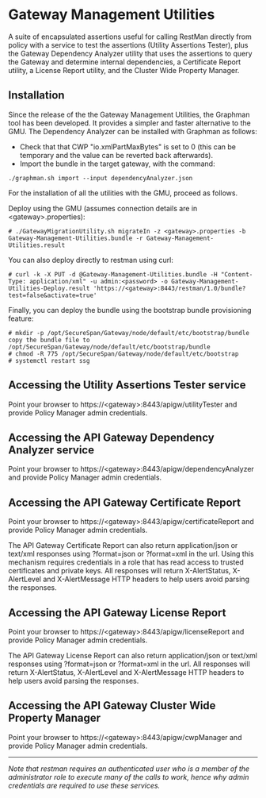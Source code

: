 # Gateway Management Utilities
A suite of encapsulated assertions useful for calling RestMan directly from policy with a service to test the assertions (Utility Assertions Tester), plus the Gateway Dependency Analyzer utility that uses the assertions to query the Gateway and determine internal dependencies, a Certificate Report utility, a License Report utility, and the Cluster Wide Property Manager.

## Installation
Since the release of the the Gateway Management Utilities, the Graphman tool has been developed. It provides a simpler and faster alternative to the GMU. The Dependency Analyzer can be installed with Graphman as follows:
* Check that that CWP "io.xmlPartMaxBytes" is set to 0 (this can be temporary and the value can be reverted back afterwards).
* Import the bundle in the target gateway, with the command:

```./graphman.sh import --input dependencyAnalyzer.json```

For the installation of all the utilities with the GMU, proceed as follows.

Deploy using the GMU (assumes connection details are in &lt;gateway&gt;.properties):

    # ./GatewayMigrationUtility.sh migrateIn -z <gateway>.properties -b Gateway-Management-Utilities.bundle -r Gateway-Management-Utilities.result

You can also deploy directly to restman using curl:

    # curl -k -X PUT -d @Gateway-Management-Utilities.bundle -H "Content-Type: application/xml" -u admin:<password> -o Gateway-Management-Utilities-Deploy.result 'https://<gateway>:8443/restman/1.0/bundle?test=false&activate=true'

Finally, you can deploy the bundle using the bootstrap bundle provisioning feature:

    # mkdir -p /opt/SecureSpan/Gateway/node/default/etc/bootstrap/bundle
    copy the bundle file to /opt/SecureSpan/Gateway/node/default/etc/bootstrap/bundle
    # chmod -R 775 /opt/SecureSpan/Gateway/node/default/etc/bootstrap
    # systemctl restart ssg
    
## Accessing the Utility Assertions Tester service
Point your browser to https://&lt;gateway&gt;:8443/apigw/utilityTester and provide Policy Manager admin credentials. 

## Accessing the API Gateway Dependency Analyzer service
Point your browser to https://&lt;gateway&gt;:8443/apigw/dependencyAnalyzer and provide Policy Manager admin credentials.

## Accessing the API Gateway Certificate Report
Point your browser to https://&lt;gateway&gt;:8443/apigw/certificateReport and provide Policy Manager admin credentials.

The API Gateway Certificate Report can also return application/json or text/xml responses using ?format=json or ?format=xml in the url. Using this mechanism requires credentials in a role that has read access to trusted certificates and private keys. All responses will return X-AlertStatus, X-AlertLevel and X-AlertMessage HTTP headers to help users avoid parsing the responses.

## Accessing the API Gateway License Report
Point your browser to https://&lt;gateway&gt;:8443/apigw/licenseReport and provide Policy Manager admin credentials.

The API Gateway License Report can also return application/json or text/xml responses using ?format=json or ?format=xml in the url. All responses will return X-AlertStatus, X-AlertLevel and X-AlertMessage HTTP headers to help users avoid parsing the responses.

## Accessing the API Gateway Cluster Wide Property Manager
Point your browser to https://&lt;gateway&gt;:8443/apigw/cwpManager and provide Policy Manager admin credentials.

---
*Note that restman requires an authenticated user who is a member of the administrator role to execute many of the calls to work, hence why admin credentials are required to use these services.*
